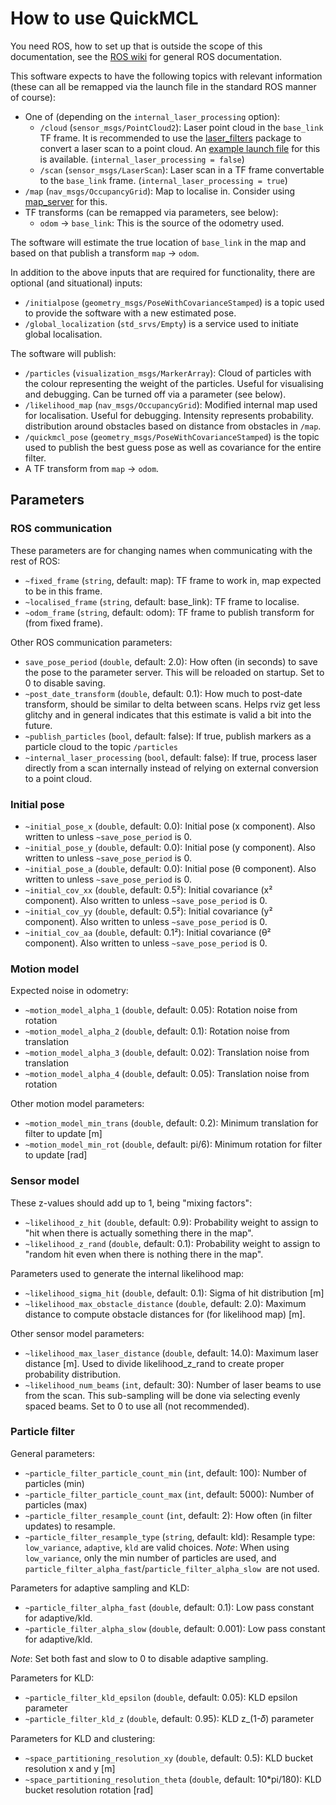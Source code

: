 # How to use QuickMCL

You need ROS, how to set up that is outside the scope of this documentation, see
the [ROS wiki](https://wiki.ros.org/) for general ROS documentation.

This software expects to have the following topics with relevant information
(these can all be remapped via the launch file in the standard ROS manner of
course):

* One of (depending on the `internal_laser_processing` option):
  * `/cloud` (`sensor_msgs/PointCloud2`): Laser point cloud in the `base_link` TF
    frame. It is recommended to use the
    [laser_filters](https://wiki.ros.org/laser_filters) package to convert a laser
    scan to a point cloud. An [example launch file](../launch/laser_filter.launch)
    for this is available. (`internal_laser_processing = false`)
  * `/scan` (`sensor_msgs/LaserScan`): Laser scan in a TF frame convertable to
    the `base_link` frame. (`internal_laser_processing = true`)
* `/map` (`nav_msgs/OccupancyGrid`): Map to localise in. Consider using
  [map_server](https://wiki.ros.org/map_server) for this.
* TF transforms (can be remapped via parameters, see below):
  * `odom` -> `base_link`: This is the source of the odometry used.


The software will estimate the true location of `base_link` in the map and based
on that publish a transform `map` -> `odom`.

In addition to the above inputs that are required for functionality, there are
optional (and situational) inputs:

* `/initialpose` (`geometry_msgs/PoseWithCovarianceStamped`) is a topic used to
  provide the software with a new estimated pose.
* `/global_localization` (`std_srvs/Empty`) is a service used to initiate
  global localisation.

The software will publish:

* `/particles` (`visualization_msgs/MarkerArray`): Cloud of particles with the
  colour representing the weight of the particles. Useful for visualising and
  debugging. Can be turned off via a parameter (see below).
* `/likelihood_map` (`nav_msgs/OccupancyGrid`): Modified internal map used for
  localisation. Useful for debugging. Intensity represents probability.
  distribution around obstacles based on distance from obstacles in `/map`.
* `/quickmcl_pose` (`geometry_msgs/PoseWithCovarianceStamped`) is the topic used
  to publish the best guess pose as well as covariance for the entire filter.
* A TF transform from `map` -> `odom`.

## Parameters

### ROS communication

These parameters are for changing names when communicating with the rest of ROS:

* `~fixed_frame` (`string`, default: map):
  TF frame to work in, map expected to be in this frame.
* `~localised_frame` (`string`, default: base_link):
  TF frame to localise.
* `~odom_frame` (`string`, default: odom):
  TF frame to publish transform for (from fixed frame).

Other ROS communication parameters:

* `save_pose_period` (`double`, default: 2.0):
  How often (in seconds) to save the pose to the parameter server. This will be
  reloaded on startup. Set to 0 to disable saving.
* `~post_date_transform` (`double`, default: 0.1):
  How much to post-date transform, should be similar to delta between scans.
  Helps rviz get less glitchy and in general indicates that this estimate is
  valid a bit into the future.
* `~publish_particles` (`bool`, default: false):
  If true, publish markers as a particle cloud to the topic `/particles`
* `~internal_laser_processing` (`bool`, default: false):
  If true, process laser directly from a scan internally instead of relying on
  external conversion to a point cloud.

### Initial pose

* `~initial_pose_x` (`double`, default: 0.0):
  Initial pose (x component). Also written to unless `~save_pose_period` is 0.
* `~initial_pose_y` (`double`, default: 0.0):
  Initial pose (y component). Also written to unless `~save_pose_period` is 0.
* `~initial_pose_a` (`double`, default: 0.0):
  Initial pose (θ component). Also written to unless `~save_pose_period` is 0.
* `~initial_cov_xx` (`double`, default: 0.5²):
  Initial covariance (x² component). Also written to unless `~save_pose_period`
  is 0.
* `~initial_cov_yy` (`double`, default: 0.5²):
  Initial covariance (y² component). Also written to unless `~save_pose_period`
  is 0.
* `~initial_cov_aa` (`double`, default: 0.1²):
  Initial covariance (θ² component). Also written to unless `~save_pose_period`
  is 0.

### Motion model

Expected noise in odometry:
* `~motion_model_alpha_1` (`double`, default: 0.05):
  Rotation noise from rotation
* `~motion_model_alpha_2` (`double`, default: 0.1):
  Rotation noise from translation
* `~motion_model_alpha_3` (`double`, default: 0.02):
  Translation noise from translation
* `~motion_model_alpha_4` (`double`, default: 0.05):
  Translation noise from rotation

Other motion model parameters:
* `~motion_model_min_trans` (`double`, default: 0.2):
  Minimum translation for filter to update [m]
* `~motion_model_min_rot` (`double`, default: pi/6):
  Minimum rotation for filter to update [rad]

### Sensor model

These z-values should add up to 1, being "mixing factors":
* `~likelihood_z_hit` (`double`, default: 0.9):
  Probability weight to assign to "hit when there is actually something there in
  the map".
* `~likelihood_z_rand` (`double`, default: 0.1):
  Probability weight to assign to "random hit even when there is nothing there
  in the map".

Parameters used to generate the internal likelihood map:
* `~likelihood_sigma_hit` (`double`, default: 0.1):
  Sigma of hit distribution [m]
* `~likelihood_max_obstacle_distance` (`double`, default: 2.0):
  Maximum distance to compute obstacle distances for (for likelihood map) [m].

Other sensor model parameters:
* `~likelihood_max_laser_distance` (`double`, default: 14.0):
  Maximum laser distance [m]. Used to divide likelihood_z_rand to create proper
  probability distribution.
* `~likelihood_num_beams` (`int`, default: 30):
  Number of laser beams to use from the scan. This sub-sampling will be done via
  selecting evenly spaced beams. Set to 0 to use all (not recommended).

### Particle filter

General parameters:
* `~particle_filter_particle_count_min` (`int`, default: 100):
  Number of particles (min)
* `~particle_filter_particle_count_max` (`int`, default: 5000):
  Number of particles (max)
* `~particle_filter_resample_count` (`int`, default: 2):
  How often (in filter updates) to resample.
* `~particle_filter_resample_type` (`string`, default: kld):
  Resample type: `low_variance`, `adaptive`, `kld` are valid choices.
  *Note*: When using `low_variance`, only the min number of particles are used,
  and `particle_filter_alpha_fast`/`particle_filter_alpha_slow `are not used.

Parameters for adaptive sampling and KLD:
* `~particle_filter_alpha_fast` (`double`, default: 0.1):
  Low pass constant for adaptive/kld.
* `~particle_filter_alpha_slow` (`double`, default: 0.001):
  Low pass constant for adaptive/kld.

*Note*: Set both fast and slow to 0 to disable adaptive sampling.

Parameters for KLD:
* `~particle_filter_kld_epsilon` (`double`, default: 0.05):
  KLD epsilon parameter
* `~particle_filter_kld_z` (`double`, default: 0.95):
  KLD z_(1-𝛿) parameter

Parameters for KLD and clustering:
* `~space_partitioning_resolution_xy` (`double`, default: 0.5):
  KLD bucket resolution x and y [m]
* `~space_partitioning_resolution_theta` (`double`, default: 10*pi/180):
  KLD bucket resolution rotation [rad]
